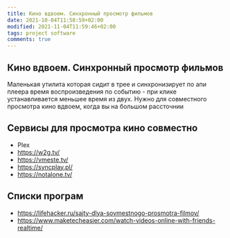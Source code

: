 ```yaml
---
title: Кино вдвоем. Синхронный просмотр фильмов
date: 2021-10-04T11:58:59+02:00
modified: 2021-11-04T11:59:46+02:00
tags: project software
comments: true
---
```


## Кино вдвоем. Синхронный просмотр фильмов
Маленькая утилита которая сидит в трее и синхронизирует по апи плеера время воспроизведения по событию - при клике устанавливается меньшее время из двух. Нужно для совместного просмотра кино вдвоем, когда вы на большом рассточнии

## Сервисы для просмотра кино совместно

- Plex
- <https://w2g.tv/>
- <https://vmeste.tv/>
- <https://syncplay.pl/>
- <https://notalone.tv/>


## Списки програм
- <https://lifehacker.ru/sajty-dlya-sovmestnogo-prosmotra-filmov/>
- <https://www.maketecheasier.com/watch-videos-online-with-friends-realtime/>
